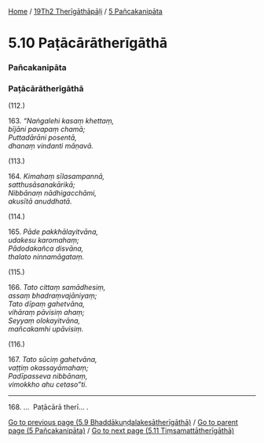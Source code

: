 
[Home](/) / [19Th2 Therīgāthāpāḷi](/tipitaka/19Th2.md) / [5 Pañcakanipāta](/tipitaka/19Th2/5.md)

# 5.10 Paṭācārātherīgāthā

### Pañcakanipāta

### Paṭācārātherīgāthā

(112.)

163\. _“Naṅgalehi kasaṃ khettaṃ,_  
_bījāni pavapaṃ chamā;_  
_Puttadārāni posentā,_  
_dhanaṃ vindanti māṇavā._  


(113.)

164\. _Kimahaṃ sīlasampannā,_  
_satthusāsanakārikā;_  
_Nibbānaṃ nādhigacchāmi,_  
_akusītā anuddhatā._  


(114.)

165\. _Pāde pakkhālayitvāna,_  
_udakesu karomahaṃ;_  
_Pādodakañca disvāna,_  
_thalato ninnamāgataṃ._  


(115.)

166\. _Tato cittaṃ samādhesiṃ,_  
_assaṃ bhadraṃvajāniyaṃ;_  
_Tato dīpaṃ gahetvāna,_  
_vihāraṃ pāvisiṃ ahaṃ;_  
_Seyyaṃ olokayitvāna,_  
_mañcakamhi upāvisiṃ._  


(116.)

167\. _Tato sūciṃ gahetvāna,_  
_vaṭṭiṃ okassayāmahaṃ;_  
_Padīpasseva nibbānaṃ,_  
_vimokkho ahu cetaso”ti._  


---

168\. …  Paṭācārā therī… .



[Go to previous page (5.9 Bhaddākuṇḍalakesātherīgāthā)](/tipitaka/19Th2/5/5.9.md) / [Go to parent page (5 Pañcakanipāta)](/tipitaka/19Th2/5.md) / [Go to next page (5.11 Tiṃsamattātherīgāthā)](/tipitaka/19Th2/5/5.11.md)


